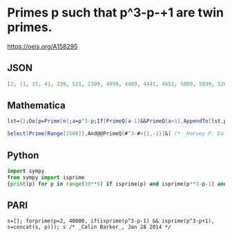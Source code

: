 # Primes p such that p^3\-p\-\+1 are twin primes\.
https://oeis.org/A158295
## JSON
```JSON
[2, 11, 31, 41, 239, 521, 2309, 4099, 4409, 4441, 4651, 5009, 5039, 5261, 6481, 6871, 7129, 8609, 9391, 10259, 12841, 13759, 14519, 14879, 14939, 15569, 16871, 18451, 20369, 22441, 24049, 25841, 28151, 28279, 29429, 30181, 30631, 32089, 32299, 36781]
```
## Mathematica
```Mathematica
lst={};Do[p=Prime[n];a=p^3-p;If[PrimeQ[a-1]&&PrimeQ[a+1],AppendTo[lst,p]],{n,8!}];lst
```
```Mathematica
Select[Prime[Range[3500]],And@@PrimeQ[#^3-#+{1,-1}]&] (* _Harvey P. Dale_, Jan 05 2013 *)
```
## Python
```Python
import sympy
from sympy import isprime
{print(p) for p in range(10**5) if isprime(p) and isprime(p**3-p-1) and isprime(p**3-p+1)} # _Derek Orr_, Jan 27 2014
```
## PARI
```PARI
s=[]; forprime(p=2, 40000, if(isprime(p^3-p-1) && isprime(p^3-p+1), s=concat(s, p))); s /* _Colin Barker_, Jan 28 2014 */
```
